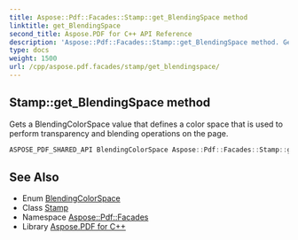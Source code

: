 ```yaml
---
title: Aspose::Pdf::Facades::Stamp::get_BlendingSpace method
linktitle: get_BlendingSpace
second_title: Aspose.PDF for C++ API Reference
description: 'Aspose::Pdf::Facades::Stamp::get_BlendingSpace method. Gets a BlendingColorSpace value that defines a color space that is used to perform transparency and blending operations on the page in C++.'
type: docs
weight: 1500
url: /cpp/aspose.pdf.facades/stamp/get_blendingspace/
---
```

## Stamp::get_BlendingSpace method


Gets a BlendingColorSpace value that defines a color space that is used to perform transparency and blending operations on the page.

```cpp
ASPOSE_PDF_SHARED_API BlendingColorSpace Aspose::Pdf::Facades::Stamp::get_BlendingSpace() const
```

## See Also

* Enum [BlendingColorSpace](../../blendingcolorspace/)
* Class [Stamp](../)
* Namespace [Aspose::Pdf::Facades](../../)
* Library [Aspose.PDF for C++](../../../)
